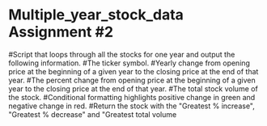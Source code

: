 # Multiple_year_stock_data Assignment #2
#Script that loops through all the stocks for one year and output the following information.
#The ticker symbol.
#Yearly change from opening price at the beginning of a given year to the closing price at the end of that year.
#The percent change from opening price at the beginning of a given year to the closing price at the end of that year.
#The total stock volume of the stock.
#Conditional formatting highlights positive change in green and negative change in red.
#Return the stock with the "Greatest % increase", "Greatest % decrease" and "Greatest total volume

